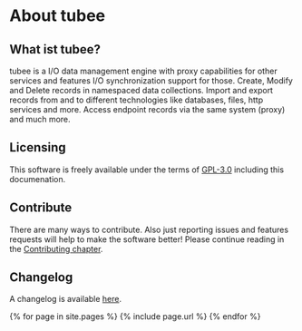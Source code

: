 # About tubee

## What ist tubee?
tubee is a I/O data management engine with proxy capabilities for other services and features I/O synchronization support for those.
Create, Modify and Delete records in namespaced data collections. Import and export records from and to different technologies like databases, files, http services and more.
Access endpoint records via the same system (proxy) and much more.

## Licensing
This software is freely available under the terms of [GPL-3.0](https://github.com/gyselroth/tubee/LICENSE) including this documenation.

## Contribute
There are many ways to contribute. Also just reporting issues and features requests will help to make the software better!
Please continue reading in the [Contributing chapter](https://github.com/gyselroth/tubee/blob/master/CONTRIBUTING.md).

## Changelog
A changelog is available [here](https://github.com/gyselroth/tubee/blob/master/CHANGELOG.md).

{% for page in site.pages %}
{% include page.url %}
{% endfor %}
